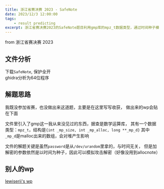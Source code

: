```yaml
---
title: 浙江省赛决赛 2023 - SafeNote
date: 2023/12/3 12:00:00
tags:
    - result predicting
excerpt: 浙江省赛决赛2023的SafeNote题目利用gmp库的mpz_t数据类型，通过时间种子模拟攻击解密。
---
```


from 浙江省赛决赛 2023

## 文件分析

下载`SafeNote`, 保护全开  
ghidra分析为64位程序

## 解题思路

我既没参加省赛，也没做出来这道题，主要是在这里写写收获，
做出来的wp会贴在下面

文件里引入了gmp这一我从来没见过的东西，据查是数学运算库，
其有一个数据类型：`mpz_t`，结构是`{int _mp_size, int _mp_alloc, long **_mp_d}`
其中`_mp_d`是malloc出来的数组，会对堆产生影响

文件的解题关键是虽然`password`是从`/dev/urandom`里拿的，与时间无关，
但是加解密的参数依然是以时间为种子，因此可以模拟攻击解密（好像没用到allocnote）

## 别人的wp

[lewiserii's wp](https://lewiserii.github.io/%E7%AB%9E%E8%B5%9B/%E7%AC%AC%E5%85%AD%E5%B1%8A%E6%B5%99%E6%B1%9F%E7%9C%81%E5%A4%A7%E5%AD%A6%E7%94%9F%E7%BD%91%E7%BB%9C%E4%B8%8E%E4%BF%A1%E6%81%AF%E5%AE%89%E5%85%A8%E7%AB%9E%E8%B5%9Bwp.html#%E5%86%B3%E8%B5%9B-SafeNote)
